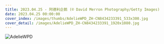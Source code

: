 ```yaml
---
title: 2023.04.25 - 阿德利企鹅 (© David Merron Photography/Getty Images)
date: 2023.04.25 00:00:00
cover_index: /images/thumbs/AdelieWPD_ZH-CN8434233391_533x300.jpg
cover_detail: /images/AdelieWPD_ZH-CN8434233391_1920x1080.jpg
---
```


![AdelieWPD](/images/AdelieWPD_ZH-CN8434233391_1920x1080.jpg)
